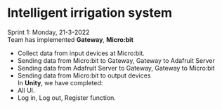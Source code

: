 # Intelligent irrigation system 
Sprint 1: Monday, 21-3-2022\
Team has implemented **Gateway**, **Micro:bit**
- Collect data from input devices at Micro:bit.
- Sending data from Micro:bit to Gateway, Gateway to Adafruit Server
- Sending data from Adafruit Server to Gateway, Gateway to Micro:bit
- Sending data from Micro:bit to output devices\
In **Unity**, we have completed:
- All UI.
- Log in, Log out, Register function.
